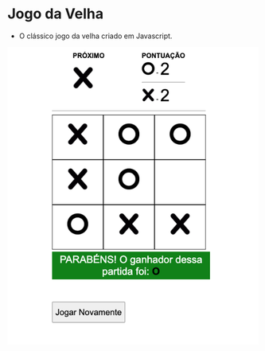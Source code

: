 # Jogo da Velha

- O clássico jogo da velha criado em Javascript.

![alt text](./assets//images/screenshot.png)
